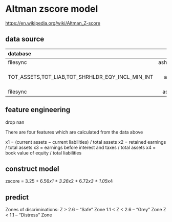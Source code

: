 # Altman zscore model
https://en.wikipedia.org/wiki/Altman_Z-score
## data source

| database | table | item | decription |
|:------------- |:---------------:| :-------------:| :-------------:|
| filesync      |asharebalancesheet |WIND_CODE,ANN_DT,REPORT_PERIOD,TOT_CUR_ASSETS,TOT_CUR_LIAB,
            TOT_ASSETS,TOT_LIAB,TOT_SHRHLDR_EQY_INCL_MIN_INT| equity code, announce date, report period
| filesync      |ashareeodprices    |WIND_CODE,ANN_DT,REPORT_PERIOD,S_FA_EBIT,S_FA_RETAINEDEARNINGS | 

## feature engineering
drop nan

There are four features which are calculated from the data above

x1 = (current assets − current liabilities) / total assets
x2 = retained earnings / total assets
x3 = earnings before interest and taxes / total assets
x4 = book value of equity / total liabilities

## construct model
zscore = 3.25 + 6.56*x1 + 3.26*x2 + 6.72*x3 + 1.05*x4

## predict
Zones of discriminations:
Z > 2.6 – “Safe” Zone
1.1 < Z < 2.6 – “Grey” Zone
Z < 1.1 – “Distress” Zone
